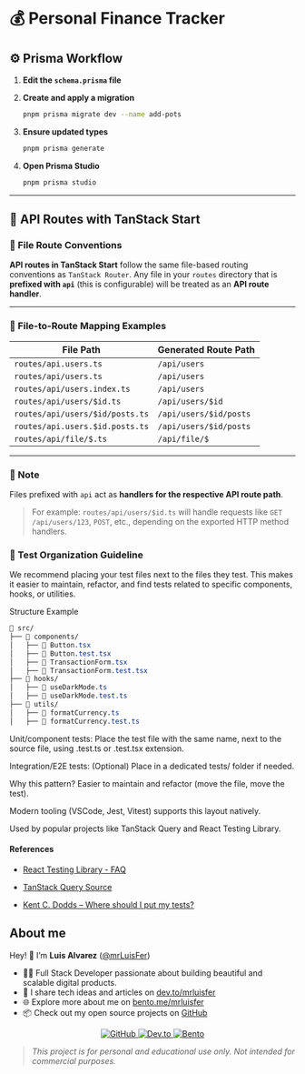 
# 💰 Personal Finance Tracker

## ⚙️ Prisma Workflow

1. **Edit the `schema.prisma` file**

2. **Create and apply a migration**

   ```bash
   pnpm prisma migrate dev --name add-pots
   ```

3. **Ensure updated types**

   ```bash
   pnpm prisma generate
   ```

4. **Open Prisma Studio**

   ```bash
   pnpm prisma studio
   ```

---

## 📡 API Routes with TanStack Start

### 📁 File Route Conventions

**API routes in TanStack Start** follow the same file-based routing conventions as `TanStack Router`.
Any file in your `routes` directory that is **prefixed with `api`** (this is configurable) will be treated as an **API route handler**.

---

### 📌 File-to-Route Mapping Examples

| File Path                       | Generated Route Path   |
| ------------------------------- | ---------------------- |
| `routes/api.users.ts`           | `/api/users`           |
| `routes/api/users.ts`           | `/api/users`           |
| `routes/api/users.index.ts`     | `/api/users`           |
| `routes/api/users/$id.ts`       | `/api/users/$id`       |
| `routes/api/users/$id/posts.ts` | `/api/users/$id/posts` |
| `routes/api.users.$id.posts.ts` | `/api/users/$id/posts` |
| `routes/api/file/$.ts`          | `/api/file/$`          |

---

### 🧠 Note

Files prefixed with `api` act as **handlers for the respective API route path**.

> For example:
> `routes/api/users/$id.ts` will handle requests like `GET /api/users/123`, `POST`, etc., depending on the exported HTTP method handlers.

### 🧪 Test Organization Guideline

We recommend placing your test files next to the files they test.
This makes it easier to maintain, refactor, and find tests related to specific components, hooks, or utilities.

Structure Example

```css
📁 src/
├── 📁 components/
│   ├── 📃 Button.tsx
│   ├── 🧪 Button.test.tsx
│   ├── 📃 TransactionForm.tsx
│   ├── 🧪 TransactionForm.test.tsx
├── 📁 hooks/
│   ├── 📃 useDarkMode.ts
│   ├── 🧪 useDarkMode.test.ts
├── 📁 utils/
│   ├── 📃 formatCurrency.ts
│   ├── 🧪 formatCurrency.test.ts
```

Unit/component tests: Place the test file with the same name, next to the source file, using .test.ts or .test.tsx extension.

Integration/E2E tests: (Optional) Place in a dedicated tests/ folder if needed.

Why this pattern?
Easier to maintain and refactor (move the file, move the test).

Modern tooling (VSCode, Jest, Vitest) supports this layout natively.

Used by popular projects like TanStack Query and React Testing Library.

#### References

- [React Testing Library - FAQ](https://testing-library.com/docs/intro/#structure)

- [TanStack Query Source](https://tanstack.com/query/latest/docs/framework/react/guides/testing)

- [Kent C. Dodds – Where should I put my tests?](https://kentcdodds.com/blog/where-should-i-put-my-tests)

## About me

Hey! 👋 I’m **Luis Alvarez** ([@mrLuisFer](https://github.com/mrLuisFer))

- 👨‍💻 Full Stack Developer passionate about building beautiful and scalable digital products.
- 📝 I share tech ideas and articles on [dev.to/mrluisfer](https://dev.to/mrluisfer)
- 🌐 Explore more about me on [bento.me/mrluisfer](https://bento.me/mrluisfer)
- 📦 Check out my open source projects on [GitHub](https://github.com/mrLuisFer)

<div align="center">
  <a href="https://github.com/mrLuisFer" target="_blank" rel="noopener noreferrer">
    <img src="https://img.shields.io/badge/GitHub-mrLuisFer-black?style=flat-square&logo=github" alt="GitHub" />
  </a>
  <a href="https://dev.to/mrluisfer" target="_blank" rel="noopener noreferrer">
    <img src="https://img.shields.io/badge/Dev.to-@mrluisfer-black?style=flat-square&logo=dev.to" alt="Dev.to" />
  </a>
  <a href="https://bento.me/mrluisfer" target="_blank" rel="noopener noreferrer">
    <img src="https://img.shields.io/badge/Bento.me-mrluisfer-fuchsia?style=flat-square" alt="Bento" />
  </a>
</div>

> _This project is for personal and educational use only. Not intended for commercial purposes._

